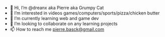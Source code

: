 - 👋 Hi, I’m @dreanx aka Pierre aka Grumpy Cat
- 👀 I’m interested in videos games/computers/sports/pizza/chicken butter
- 🌱 I’m currently learning web and game dev
- 💞️ I’m looking to collaborate on any learning projects
- 📫 How to reach me pierre.basck@gmail.com
